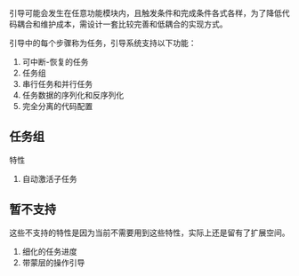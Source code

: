 引导可能会发生在任意功能模块内，且触发条件和完成条件各式各样，为了降低代码耦合和维护成本，需设计一套比较完善和低耦合的实现方式。

引导中的每个步骤称为任务，引导系统支持以下功能：

1. 可中断-恢复的任务
2. 任务组
3. 串行任务和并行任务
4. 任务数据的序列化和反序列化
5. 完全分离的代码配置

## 任务组

特性

1. 自动激活子任务

## 暂不支持

这些不支持的特性是因为当前不需要用到这些特性，实际上还是留有了扩展空间。

1. 细化的任务进度
2. 带蒙层的操作引导
